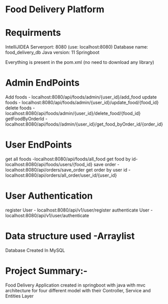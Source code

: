 # Food Delivery Platform
# Requirments
 IntelliJIDEA
 Serverport: 8080 (use: localhost:8080)
 Database name: food_delivery_db
 Java version: 11
 Springboot 
 
Everything is present in the pom.xml (no need to download any library)


# Admin EndPoints
 Add foods - localhost:8080/api/foods/admin/{user_id}/add_food
 update foods - localhost:8080/api/foods/admin/{user_id}/update_food/{food_id}
 delete foods - localhost:8080/api/foods/admin/{user_id}/delete_food/{food_id}
 getFoodByOrderId - localhost:8080/api/foods//admin/{user_id}/get_food_byOrder_id/{order_id}
 
 # User EndPoints
 get all foods -localhost:8080/api/foods/all_food
 get food by id-localhost:8080/api/foods/users/{food_id}
 save order - localhost:8080/api/orders/save_order
  get order by user id  -localhost:8080/api/orders/all_order/user_id/{user_id}
  
  
  # User Authentication
  register User - localhost:8080/api/v1/user/register
  authenticate User - localhost:8080/api/v1/user/authenticate
  
# Data structure used -Arraylist

Database Created In MySQL

# Project Summary:-
Food Delivery Application created in springboot with java with mvc architecture for four different model with their Controller, Service and Entities Layer

